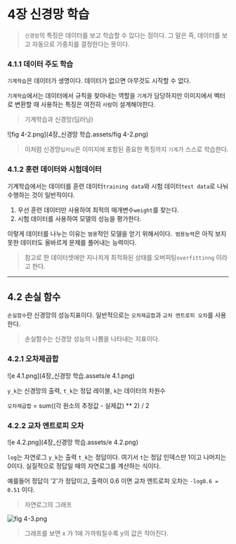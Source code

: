 # 4장 신경망 학습

> `신경망`의 특징은 데이터를 보고 학습할 수 있다는 점이다.
> 그 말은 즉, 데이터를 보고 자동으로 가중치를 결정한다는 뜻이다.

### 4.1.1 데이터 주도 학습

`기계학습`은 데이터가 생명이다. 데이터가 없으면 아무것도 시작할 수 없다.

`기계학습`에서는 데이터에서 규칙을 찾아내는 역할을 `기계`가 담당하지만 이미지에서 벡터로 변환할 때 사용하는 특징은 여전히 `사람`이 설계해야한다.

> 기계학습과 신경망(딥러닝)

![fig 4-2.png](4장_신경망 학습.assets/fig 4-2.png)

> 이처럼 신경망`딥러닝`은 이미지에 포함된 중요한 특징까지 `기계`가 스스로 학습한다.



### 4.1.2 훈련 데이터와 시험데이터

기계학습에서는 데이터를 훈련 데이터`training data`와 시험 데이터`test data`로 나눠 수행하는 것이 일반적이다.

1. 우선 훈련 데이터만 사용하여 최적의 매개변수`weight`를 찾는다.
2. 시험 데이터를 사용하여 모델의 성능을 평가한다.

이렇게 데이터를 나누는 이유는 `범용`적인 모델을 얻기 위해서이다.` 범용능력`은 아직 보지 못한 데이터도 올바르게 문제를 풀어내는 능력이다.

> 참고로 한 데이터셋에만 지나치게 최적화된 상태를 오버피팅`overfittinng` 이라고 한다.

---

## 4.2 손실 함수

`손실함수`란 신경망의 성능지표이다. 일반적으로는 `오차제곱합`과 `교차 엔트로피 오차`를 사용한다.

> 손실함수는 신경망 성능의 나쁨을 나타내는 지표이다. 

### 4.2.1 오차제곱합

![e 4.1.png](4장_신경망 학습.assets/e 4.1.png)

`y_k`는 신경망의 출력, `t_k`는 정답 레이블, `k`는 데이터의 차원수

`오차제곱합` = sum((각 원소의 추정값 - 실제값) ** 2) / 2

 ### 4.2.2 교차 엔트로피 오차

![e 4.2.png](4장_신경망 학습.assets/e 4.2.png)

`log`는 자연로그 `y_k`는 출력 `t_k`는 정답이다. 여기서 `t`는 정답 인덱스만 1이고 나머지는 0이다. 실질적으로 정답일 때의 자연로그를 계산하는 식이다.

예를들어 정답이 '2'가 정답이고, 출력이 0.6 이면 교차 엔트로피 오차는 `-log0.6 = 0.51` 이다.

> 자연로그의 그래프

![fig 4-3.png](https://github.com/youbeebee/deeplearning_from_scratch/blob/master/images/fig%204-3.png?raw=true)

> 그래프를 보면 x 가 1에 가까워질수록 y의 값은 작아진다.